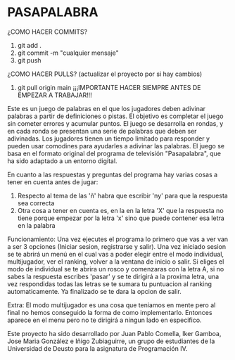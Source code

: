 # PASAPALABRA

¿COMO HACER COMMITS?
1. git add .
2. git commit -m "cualquier mensaje"
3. git push

¿COMO HACER PULLS? (actualizar el proyecto por si hay cambios)
1. git pull origin main
¡¡¡IMPORTANTE HACER SIEMPRE ANTES DE EMPEZAR A TRABAJAR!!!


Este es un juego de palabras en el que los jugadores deben adivinar palabras a partir
de definiciones o pistas. El objetivo es completar el juego sin cometer errores y acumular puntos.
El juego se desarrolla en rondas, y en cada ronda se presentan una serie de palabras
que deben ser adivinadas. Los jugadores tienen un tiempo limitado para responder y pueden
usar comodines para ayudarles a adivinar las palabras. El juego se basa en el formato
original del programa de televisión "Pasapalabra", que ha sido adaptado a un entorno
digital.

En cuanto a las respuestas y preguntas del programa hay varias cosas a tener en cuenta antes de jugar:
1. Respecto al tema de las 'ñ' habra que escribir 'ny' para que la respuesta sea correcta
2. Otra cosa a tener en cuenta es, en la en la letra 'X' que la respuesta no tiene porque empezar por la letra 'x' sino que puede contener esa letra en la palabra

Funcionamiento:
Una vez ejecutes el programa lo primero que vas a ver van a ser 3 opciones (Iniciar sesion, registrarse y salir). Una vez iniciado sesion
se te abrirá un menú en el cual vas a poder elegir entre el modo individual, multijugador, ver el ranking, volver a la ventana de inicio o salir. Si eliges el modo de individual se te abrira un rosco y comenzaras con la letra A, si no sabes la respuesta escribes 'pasar' y se te dirigirá a la proxima letra, una vez respondidas todas las letras se te sumara tu puntuacion al ranking automaticamente. Ya finalizado se te dara la opcion de salir.

Extra:
El modo multijugador es una cosa que teniamos en mente pero al final no hemos conseguido la forma de como implementarlo. Entonces aparece en el menu pero no te dirigirá a ningun lado en especifico.

Este proyecto ha sido desarrollado por Juan Pablo Comella, Iker Gamboa, Jose Maria González e Iñigo Zubiaguirre,
un grupo de estudiantes de la Universidad de Deusto para la asignatura de Programación IV.